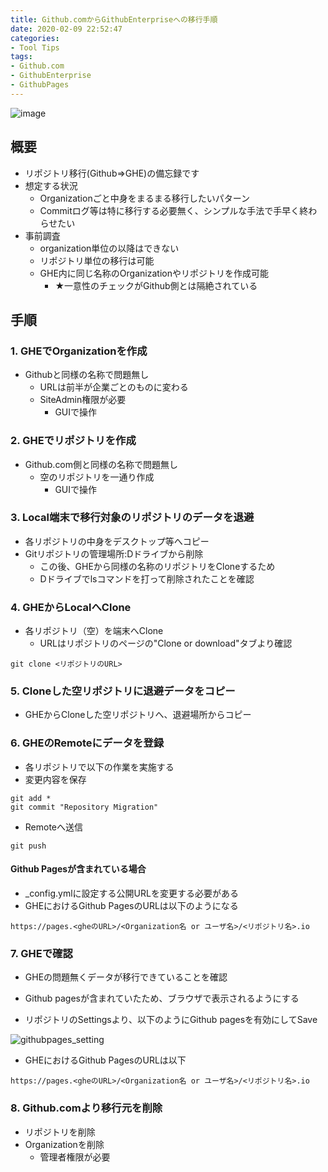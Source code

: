 ```yaml
---
title: Github.comからGithubEnterpriseへの移行手順
date: 2020-02-09 22:52:47
categories:
- Tool Tips
tags: 
- Github.com
- GithubEnterprise
- GithubPages
---
```


![image](https://user-images.githubusercontent.com/41946222/74919073-64c28880-540d-11ea-8b40-15036b3fee05.png)

## 概要
- リポジトリ移行(Github⇒GHE)の備忘録です
- 想定する状況
    - Organizationごと中身をまるまる移行したいパターン
    - Commitログ等は特に移行する必要無く、シンプルな手法で手早く終わらせたい
- 事前調査 
    - organization単位の以降はできない
    - リポジトリ単位の移行は可能
    - GHE内に同じ名称のOrganizationやリポジトリを作成可能
        - ★一意性のチェックがGithub側とは隔絶されている

## 手順

### 1. GHEでOrganizationを作成
- Githubと同様の名称で問題無し
    - URLは前半が企業ごとのものに変わる
    - SiteAdmin権限が必要
        - GUIで操作

### 2. GHEでリポジトリを作成
- Github.com側と同様の名称で問題無し
    - 空のリポジトリを一通り作成
        - GUIで操作

### 3. Local端末で移行対象のリポジトリのデータを退避
- 各リポジトリの中身をデスクトップ等へコピー
- Gitリポジトリの管理場所:Dドライブから削除
    - この後、GHEから同様の名称のリポジトリをCloneするため
    - Dドライブでlsコマンドを打って削除されたことを確認

### 4. GHEからLocalへClone
- 各リポジトリ（空）を端末へClone
    - URLはリポジトリのページの"Clone or download"タブより確認
```
git clone <リポジトリのURL>
```

### 5. Cloneした空リポジトリに退避データをコピー
- GHEからCloneした空リポジトリへ、退避場所からコピー

### 6. GHEのRemoteにデータを登録
- 各リポジトリで以下の作業を実施する
- 変更内容を保存
```
git add *
git commit "Repository Migration"
```
- Remoteへ送信
```
git push
```
#### Github Pagesが含まれている場合
- _config.ymlに設定する公開URLを変更する必要がある
- GHEにおけるGithub PagesのURLは以下のようになる
```
https://pages.<gheのURL>/<Organization名 or ユーザ名>/<リポジトリ名>.io
```

### 7. GHEで確認
- GHEの問題無くデータが移行できていることを確認
- Github pagesが含まれていたため、ブラウザで表示されるようにする

- リポジトリのSettingsより、以下のようにGithub pagesを有効にしてSave

![githubpages_setting](https://media.github-enterprise-16ae0.paas1.nec-cloud.com/user/16/files/e0a2e680-49b2-11ea-802c-f247b17a1e04)

- GHEにおけるGithub PagesのURLは以下
```
https://pages.<gheのURL>/<Organization名 or ユーザ名>/<リポジトリ名>.io
```

### 8. Github.comより移行元を削除
- リポジトリを削除
- Organizationを削除
    - 管理者権限が必要

